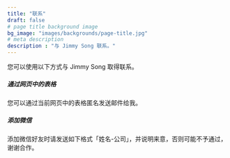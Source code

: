 ```yaml
---
title: "联系"
draft: false
# page title background image
bg_image: "images/backgrounds/page-title.jpg"
# meta description
description : "与 Jimmy Song 联系。"
---
```


您可以使用以下方式与 Jimmy Song 取得联系。

##### 通过网页中的表格

您可以通过当前网页中的表格匿名发送邮件给我。

##### 添加微信

添加微信好友时请发送如下格式「姓名-公司」，并说明来意，否则可能不予通过，谢谢合作。
